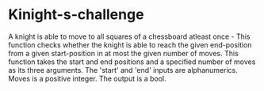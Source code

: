 # Kinight-s-challenge

A knight is able to move to all squares of a chessboard atleast once -
This function checks whether the knight is able to reach the given end-position from a given start-position in at most the given number of moves. This function takes the start and end positions and a specified number of moves as its three arguments.
The 'start' and 'end' inputs are alphanumerics. Moves is a positive integer.
The output is a bool.
